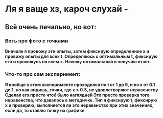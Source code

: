 # Ля я ваще хз, кароч слухай -
## Всё очень печально, но вот:
### Воть про фото с точками
**Вначале я провожу эти опыты, затем фиксирую определенное x и провожу опыты для всех t. Определяюсь с оптимальным t, фиксирую его и прохожусь по всем x. Нахожу оптимальный и получаю ответ.**
### Что-то про сам эксперимент:
**Я вообще в этом эксперименте проходился по t от 1 до 9, и по x от 0.1 до 1, но как видишь, точки, где x > 0.3, не удовлетворяют неравенству
Сделал его просто чтоб было наглядней
Это просто проверка того неравенства, что давалось в методичке. Тип я фиксирую t, фиксирую x и проверяю, выполняется ли это неравенство при этих значениях, если да, то ставлю точку на графике**
